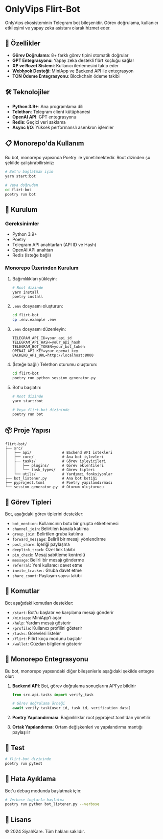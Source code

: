 # OnlyVips Flirt-Bot

OnlyVips ekosisteminin Telegram bot bileşenidir. Görev doğrulama, kullanıcı etkileşimi ve yapay zeka asistanı olarak hizmet eder.

## 🚀 Özellikler

- **Görev Doğrulama**: 8+ farklı görev tipini otomatik doğrular
- **GPT Entegrasyonu**: Yapay zeka destekli flört koçluğu sağlar
- **XP ve Rozet Sistemi**: Kullanıcı ilerlemesini takip eder
- **Webhook Desteği**: MiniApp ve Backend API ile entegrasyon
- **TON Ödeme Entegrasyonu**: Blockchain ödeme takibi

## 🛠️ Teknolojiler

- **Python 3.9+**: Ana programlama dili
- **Telethon**: Telegram client kütüphanesi
- **OpenAI API**: GPT entegrasyonu
- **Redis**: Geçici veri saklama
- **Async I/O**: Yüksek performanslı asenkron işlemler

## 📋 Monorepo'da Kullanım

Bu bot, monorepo yapısında Poetry ile yönetilmektedir. Root dizinden şu şekilde çalıştırabilirsiniz:

```bash
# Bot'u başlatmak için
yarn start:bot

# Veya doğrudan
cd flirt-bot
poetry run bot
```

## 🚀 Kurulum

### Gereksinimler

- Python 3.9+
- Poetry
- Telegram API anahtarları (API ID ve Hash)
- OpenAI API anahtarı
- Redis (isteğe bağlı)

### Monorepo Üzerinden Kurulum

1. Bağımlılıkları yükleyin:
   ```bash
   # Root dizinde
   yarn install
   poetry install
   ```

2. `.env` dosyasını oluşturun:
   ```bash
   cd flirt-bot
   cp .env.example .env
   ```

3. `.env` dosyasını düzenleyin:
   ```
   TELEGRAM_API_ID=your_api_id
   TELEGRAM_API_HASH=your_api_hash
   TELEGRAM_BOT_TOKEN=your_bot_token
   OPENAI_API_KEY=your_openai_key
   BACKEND_API_URL=http://localhost:8000
   ```

4. (İsteğe bağlı) Telethon oturumu oluşturun:
   ```bash
   cd flirt-bot
   poetry run python session_generator.py
   ```

5. Bot'u başlatın:
   ```bash
   # Root dizinde
   yarn start:bot
   
   # Veya flirt-bot dizininde
   poetry run bot
   ```

## 📦 Proje Yapısı

```
flirt-bot/
├── src/
│   ├── api/              # Backend API istekleri
│   ├── core/             # Ana bot işlevleri
│   ├── tasks/            # Görev işleyicileri
│   │   ├── plugins/      # Görev eklentileri
│   │   └── task_types/   # Görev tipleri
│   └── utils/            # Yardımcı fonksiyonlar
├── bot_listener.py       # Ana bot betiği
├── pyproject.toml        # Poetry yapılandırması
└── session_generator.py  # Oturum oluşturucu
```

## 🔄 Görev Tipleri

Bot, aşağıdaki görev tiplerini destekler:

- `bot_mention`: Kullanıcının botu bir grupta etiketlemesi
- `channel_join`: Belirtilen kanala katılma
- `group_join`: Belirtilen gruba katılma
- `forward_message`: Belirli bir mesajı yönlendirme
- `post_share`: İçeriği paylaşma
- `deeplink_track`: Özel link takibi
- `pin_check`: Mesaj sabitleme kontrolü
- `message`: Belirli bir mesajı gönderme
- `referral`: Yeni kullanıcı davet etme
- `invite_tracker`: Gruba davet etme
- `share_count`: Paylaşım sayısı takibi

## 🤖 Komutlar

Bot aşağıdaki komutları destekler:

- `/start`: Bot'u başlatır ve karşılama mesajı gönderir
- `/miniapp`: MiniApp'i açar
- `/help`: Yardım mesajı gösterir
- `/profile`: Kullanıcı profilini gösterir
- `/tasks`: Görevleri listeler
- `/flirt`: Flört koçu modunu başlatır
- `/wallet`: Cüzdan bilgilerini gösterir

## 🔄 Monorepo Entegrasyonu

Bu bot, monorepo yapısındaki diğer bileşenlerle aşağıdaki şekilde entegre olur:

1. **Backend API**: Bot, görev doğrulama sonuçlarını API'ye bildirir
   ```python
   from src.api.tasks import verify_task
   
   # Görev doğrulama örneği
   await verify_task(user_id, task_id, verification_data)
   ```

2. **Poetry Yapılandırması**: Bağımlılıklar root pyproject.toml'dan yönetilir

3. **Ortak Yapılandırma**: Ortam değişkenleri ve yapılandırma mantığı paylaşılır

## 🧪 Test

```bash
# flirt-bot dizininde
poetry run pytest
```

## 🔧 Hata Ayıklama

Bot'u debug modunda başlatmak için:

```bash
# Verbose loglarla başlatma
poetry run python bot_listener.py --verbose
```

## 📄 Lisans

© 2024 SiyahKare. Tüm hakları saklıdır.
